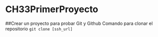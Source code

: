# CH33PrimerProyecto
##Crear un proyecto para probar Git y Github
Comando para clonar el repositorio
`git clone [ssh_url]`

